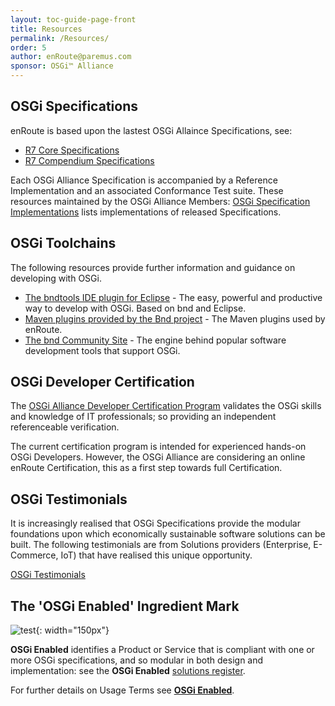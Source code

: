 ```yaml
---
layout: toc-guide-page-front
title: Resources
permalink: /Resources/
order: 5
author: enRoute@paremus.com
sponsor: OSGi™ Alliance
---
```


## OSGi Specifications

enRoute is based upon the lastest OSGi Allaince Specifications, see:

* [R7 Core Specifications](https://osgi.org/hudson/job/build.core/lastSuccessfulBuild/artifact/osgi.specs/generated/html/core/index.html)
* [R7 Compendium Specifications](https://osgi.org/hudson/job/build.cmpn/lastSuccessfulBuild/artifact/osgi.specs/generated/html/cmpn/index.html)

Each OSGi Alliance Specification is accompanied by a Reference Implementation and an associated Conformance Test suite. These resources maintained by the OSGi Alliance Members: [OSGi Specification Implementations](https://en.wikipedia.org/wiki/OSGi_Specification_Implementations) lists implementations of released Specifications.


## OSGi Toolchains

The following resources provide further information and guidance on developing with OSGi. 

* [The bndtools IDE plugin for Eclipse](http://bndtools.org) - The easy, powerful and productive way to develop with OSGi. Based on bnd and Eclipse.
* [ Maven plugins provided by the Bnd project](https://github.com/bndtools/bnd/tree/master/maven) - The Maven plugins used by enRoute.  
* [The bnd Community Site](http://bnd.bndtools.org) - The engine behind popular software development tools that support OSGi.


## OSGi Developer Certification

The [OSGi Alliance Developer Certification Program](https://www.osgi.org/osgi-compliance/developer-certification/) validates the OSGi skills and knowledge of IT professionals; so providing an independent referenceable verification.

The current certification program is intended for experienced hands-on OSGi Developers. However, the OSGi Alliance are considering an online enRoute Certification, this as a first step towards full Certification.


## OSGi Testimonials

It is increasingly realised that OSGi Specifications provide the modular foundations upon which economically sustainable software solutions can be built. The following testimonials are from Solutions providers (Enterprise, E-Commerce, IoT) that have realised this unique opportunity.
   
[OSGi Testimonials](https://www.osgi.org/about-us/testimonials/)


## The 'OSGi Enabled' Ingredient Mark

![test](img/OSGiMark_Enabled_RGB.png){: width="150px"}

**OSGi Enabled** identifies a Product or Service that is compliant with one or more OSGi specifications, and so modular in both design and implementation: see the **OSGi Enabled** [solutions register](https://www.osgi.org/osgi-compliance/osgi-enabled/osgi-enabled-products-and-services/).

For further details on Usage Terms see [**OSGi Enabled**](https://www.osgi.org/osgi-compliance/osgi-enabled/get-osgi-enabled/). 
